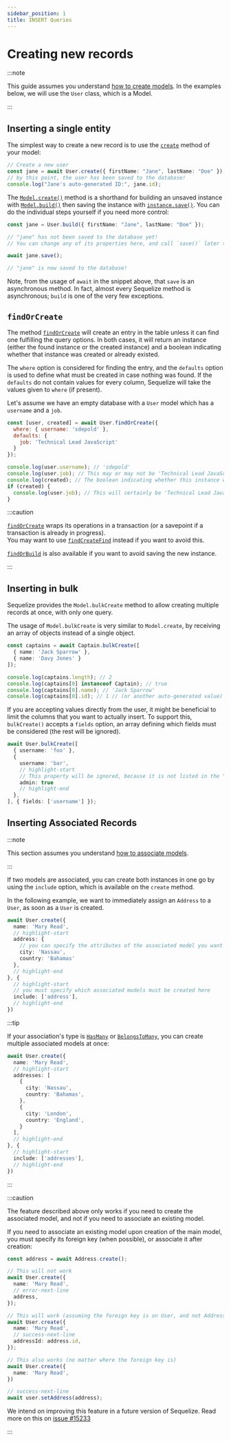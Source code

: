 ```yaml
---
sidebar_position: 1
title: INSERT Queries
---
```


# Creating new records

:::note

This guide assumes you understand [how to create models](../models/defining-models.mdx).
In the examples below, we will use the `User` class, which is a Model.

:::

## Inserting a single entity

The simplest way to create a new record is to use the [`create`](pathname:///api/v7/classes/Model.html#create) method of your model:

```ts
// Create a new user
const jane = await User.create({ firstName: "Jane", lastName: "Doe" });
// by this point, the user has been saved to the database!
console.log("Jane's auto-generated ID:", jane.id);
```

The [`Model.create()`](pathname:///api/v7/classes/Model.html#create) method is a shorthand
for building an unsaved instance with [`Model.build()`](pathname:///api/v7/classes/Model.html#build) then
saving the instance with [`instance.save()`](pathname:///api/v7/classes/Model.html#save). You can do the individual steps yourself if you need more control:

```ts
const jane = User.build({ firstName: "Jane", lastName: "Doe" });

// "jane" has not been saved to the database yet!
// You can change any of its properties here, and call `save()` later to persist them all at once.

await jane.save();

// "jane" is now saved to the database!
```

Note, from the usage of `await` in the snippet above, that `save` is an asynchronous method. In fact, almost every Sequelize method is asynchronous; `build` is one of the very few exceptions.

## `findOrCreate`

The method [`findOrCreate`](pathname:///api/v7/classes/Model.html#findOrCreate) will create an entry in the table unless it can find one fulfilling the query options. In both cases, it will return an instance (either the found instance or the created instance) and a boolean indicating whether that instance was created or already existed.

The `where` option is considered for finding the entry, and the `defaults` option is used to define what must be created in case nothing was found. If the `defaults` do not contain values for every column, Sequelize will take the values given to `where` (if present).

Let's assume we have an empty database with a `User` model which has a `username` and a `job`.

```js
const [user, created] = await User.findOrCreate({
  where: { username: 'sdepold' },
  defaults: {
    job: 'Technical Lead JavaScript'
  }
});

console.log(user.username); // 'sdepold'
console.log(user.job); // This may or may not be 'Technical Lead JavaScript'
console.log(created); // The boolean indicating whether this instance was just created
if (created) {
  console.log(user.job); // This will certainly be 'Technical Lead JavaScript'
}
```

:::caution

[`findOrCreate`](pathname:///api/v7/classes/Model.html#findOrCreate) wraps its operations in a transaction (or a savepoint if a transaction is already in progress).  
You may want to use [`findCreateFind`](pathname:///api/v7/classes/Model.html#findCreateFind) instead if you want to avoid this. 

[`findOrBuild`](pathname:///api/v7/classes/Model.html#findOrBuild) is also available if you want to avoid saving the new instance.

:::

## Inserting in bulk

Sequelize provides the `Model.bulkCreate` method to allow creating multiple records at once, with only one query.

The usage of `Model.bulkCreate` is very similar to `Model.create`, by receiving an array of objects instead of a single object.

```ts
const captains = await Captain.bulkCreate([
  { name: 'Jack Sparrow' },
  { name: 'Davy Jones' }
]);

console.log(captains.length); // 2
console.log(captains[0] instanceof Captain); // true
console.log(captains[0].name); // 'Jack Sparrow'
console.log(captains[0].id); // 1 // (or another auto-generated value)
```

If you are accepting values directly from the user, it might be beneficial to limit the columns that you want to actually insert. 
To support this, `bulkCreate()` accepts a `fields` option, an array defining which fields must be considered (the rest will be ignored).

```ts
await User.bulkCreate([
  { username: 'foo' },
  { 
    username: 'bar', 
    // highlight-start
    // This property will be ignored, because it is not listed in the "fields" option
    admin: true 
    // highlight-end
  },
], { fields: ['username'] });
```

## Inserting Associated Records

:::note

This section assumes you understand [how to associate models](../associations/basics.md).

:::

If two models are associated, you can create both instances in one go by using the `include` option,
which is available on the `create` method.

In the following example, we want to immediately assign an `Address` to a `User`, as soon as a `User` is created.

```ts
await User.create({
  name: 'Mary Read',
  // highlight-start
  address: {
    // you can specify the attributes of the associated model you want to create
    city: 'Nassau',
    country: 'Bahamas'
  },
  // highlight-end
}, {
  // highlight-start
  // you must specify which associated models must be created here
  include: ['address'],
  // highlight-end
})
```

:::tip

If your association's type is [`HasMany`](../associations/has-many.md) or [`BelongsToMany`](../associations/belongs-to-many.md),
you can create multiple associated models at once:

```ts
await User.create({
  name: 'Mary Read',
  // highlight-start
  addresses: [
    {
      city: 'Nassau',
      country: 'Bahamas',
    },
    {
      city: 'London',
      country: 'England',
    }
  ],
  // highlight-end
}, {
  // highlight-start
  include: ['addresses'],
  // highlight-end
})
```

:::

:::caution

The feature described above only works if you need to create the associated model, and not if you need to associate an existing model.

If you need to associate an existing model upon creation of the main model,
you must specify its foreign key (when possible), or associate it after creation:

```ts
const address = await Address.create();

// This will not work
await User.create({
  name: 'Mary Read',
  // error-next-line
  address,
});

// This will work (assuming the foreign key is on User, and not Address)
await User.create({
  name: 'Mary Read',
  // success-next-line
  addressId: address.id,
});

// This also works (no matter where the foreign key is)
await User.create({
  name: 'Mary Read',
})

// success-next-line
await user.setAddress(address);
```

We intend on improving this feature in a future version of Sequelize. 
Read more on this on [issue #15233](https://github.com/sequelize/sequelize/issues/15233)

:::
